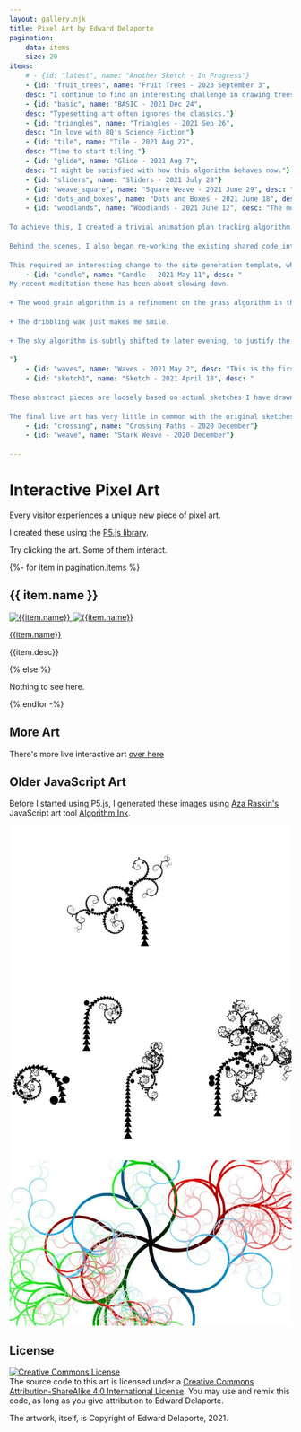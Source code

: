 ```yaml
---
layout: gallery.njk
title: Pixel Art by Edward Delaporte
pagination:
    data: items
    size: 20
items: 
    # - {id: "latest", name: "Another Sketch - In Progress"}
    - {id: "fruit_trees", name: "Fruit Trees - 2023 September 3", 
    desc: "I continue to find an interesting challenge in drawing trees."}
    - {id: "basic", name: "BASIC - 2021 Dec 24", 
    desc: "Typesetting art often ignores the classics."}
    - {id: "triangles", name: "Triangles - 2021 Sep 26", 
    desc: "In love with 80's Science Fiction"}
    - {id: "tile", name: "Tile - 2021 Aug 27", 
    desc: "Time to start tiling."}
    - {id: "glide", name: "Glide - 2021 Aug 7", 
    desc: "I might be satisfied with how this algorithm behaves now."}
    - {id: "sliders", name: "Sliders - 2021 July 28"}
    - {id: "weave_square", name: "Square Weave - 2021 June 29", desc: "A less complex path algorithm, simpler background and squares within squares brings this close to where I first envisioned it."}
    - {id: "dots_and_boxes", name: "Dots and Boxes - 2021 June 18", desc: "This quick tribute to 80s Pop Art is also a demonstration that I am getting a bit more comfortable controling the animation sequence. Most notably, for this piece I start and stop the animation exactly when I want to."}
    - {id: "woodlands", name: "Woodlands - 2021 June 12", desc: "The most obvious change in this piece of pixel art is that the tree growth is now visibly animated. 

To achieve this, I created a trivial animation plan tracking algorithm. It stacks function calls into an array and plays them back slowly enough that the viewer can watch the algorithm work.

Behind the scenes, I also began re-working the existing shared code into small re-usable libraries.

This required an interesting change to the site generation template, which you can see [here](https://github.com/edthedev/edthedev.github.io/blob/1b31574972e0c08ca4591c911d2f8fa5a66de5cb/_includes/liveart.multi.script.njk#L25)."}
    - {id: "candle", name: "Candle - 2021 May 11", desc: "
My recent meditation theme has been about slowing down.

+ The wood grain algorithm is a refinement on the grass algorithm in the tree sketch.

+ The dribbling wax just makes me smile.

+ The sky algorithm is subtly shifted to later evening, to justify the presence of the candle.

"}
    - {id: "waves", name: "Waves - 2021 May 2", desc: "This is the first sketch where I felt confident enough to try a non-abstract subject."}
    - {id: "sketch1", name: "Sketch - 2021 April 18", desc: "

These abstract pieces are loosely based on actual sketches I have drawn.

The final live art has very little in common with the original sketches due to my limited mastery of JavaScript as an art medium. "}
    - {id: "crossing", name: "Crossing Paths - 2020 December"}
    - {id: "weave", name: "Stark Weave - 2020 December"}

---
```


# Interactive Pixel Art

Every visitor experiences a unique new piece of pixel art.

I created these using the [P5.js library][1].

[1]: https://p5js.org/reference/

Try clicking the art. Some of them interact.

<!-- Loop through art works. -->
{%- for item in pagination.items %}
## {{ item.name }}

[
![{{item.name}}](/img/art/{{item.id}}.PNG)
](/art/live/{{item.id}}/)
[
![{{item.name}}](/img/art/{{item.id}}2.PNG)
](/art/live/{{item.id}}/)

[{{item.name}}](/art/live/{{item.id}}/)

{{item.desc}}

{% else %}

Nothing to see here.

{% endfor -%}

## More Art

There's more live interactive art [over here](/art/live/more)

## Older JavaScript Art

Before I started using P5.js, I generated these images using [Aza Raskin's](http://www.azarask.in/blog/) JavaScript art tool [Algorithm Ink](http://azarask.in/projects/algorithm-ink).

 ![Art](/img/gallery/1330185980701.jpg "Art")
 ![Art](/img/gallery/1330185531212.jpg "Art")
 ![Art](/img/gallery/1330092232228.jpg "Art")


## License

<a rel="license" href="http://creativecommons.org/licenses/by-sa/4.0/"><img alt="Creative Commons License" style="border-width:0" src="https://i.creativecommons.org/l/by-sa/4.0/88x31.png" /></a><br />The source code to this art is licensed under a <a rel="license" href="http://creativecommons.org/licenses/by-sa/4.0/">Creative Commons Attribution-ShareAlike 4.0 International License</a>. You may use and remix this code, as long as you give attribution to Edward Delaporte.

The artwork, itself, is Copyright of Edward Delaporte, 2021.
